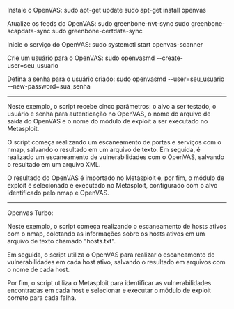 Instale o OpenVAS:
sudo apt-get update
sudo apt-get install openvas

Atualize os feeds do OpenVAS:
sudo greenbone-nvt-sync
sudo greenbone-scapdata-sync
sudo greenbone-certdata-sync

Inicie o serviço do OpenVAS:
sudo systemctl start openvas-scanner

Crie um usuário para o OpenVAS:
sudo openvasmd --create-user=seu_usuario

Defina a senha para o usuário criado:
sudo openvasmd --user=seu_usuario --new-password=sua_senha

--------------------------------------------------------------------------------------------------------

Neste exemplo, o script recebe cinco parâmetros: o alvo a ser testado, o usuário e senha para autenticação no OpenVAS, o nome do arquivo de saída do OpenVAS e o nome do módulo de exploit a ser executado no Metasploit.

O script começa realizando um escaneamento de portas e serviços com o nmap, salvando o resultado em um arquivo de texto. Em seguida, é realizado um escaneamento de vulnerabilidades com o OpenVAS, salvando o resultado em um arquivo XML.

O resultado do OpenVAS é importado no Metasploit e, por fim, o módulo de exploit é selecionado e executado no Metasploit, configurado com o alvo identificado pelo nmap e OpenVAS.

-------------------------------------------------------------------------------------------------------- 
Openvas Turbo:

Neste exemplo, o script começa realizando o escaneamento de hosts ativos com o nmap, coletando as informações sobre os hosts ativos em um arquivo de texto chamado "hosts.txt".

Em seguida, o script utiliza o OpenVAS para realizar o escaneamento de vulnerabilidades em cada host ativo, salvando o resultado em arquivos com o nome de cada host.

Por fim, o script utiliza o Metasploit para identificar as vulnerabilidades encontradas em cada host e selecionar e executar o módulo de exploit correto para cada falha.
